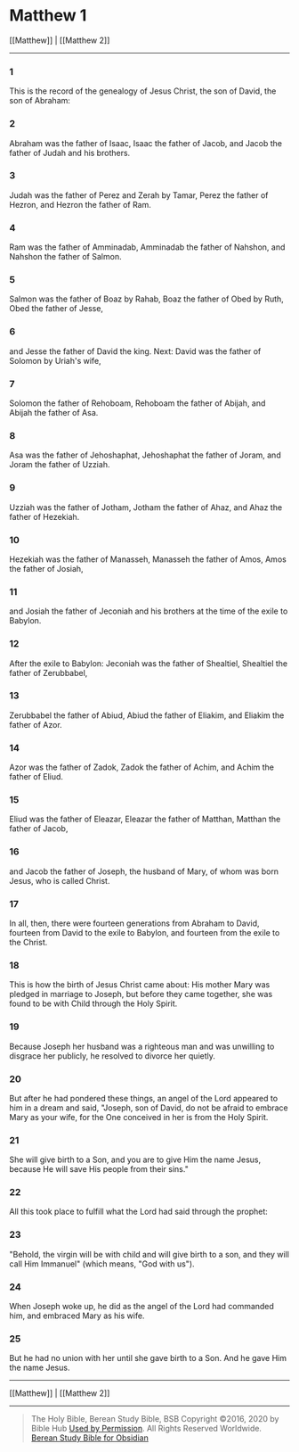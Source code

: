 # Matthew 1

[[Matthew]] | [[Matthew 2]]

---

### 1
This is the record of the genealogy of Jesus Christ, the son of David, the son of Abraham:

### 2
Abraham was the father of Isaac, Isaac the father of Jacob, and Jacob the father of Judah and his brothers.

### 3
Judah was the father of Perez and Zerah by Tamar, Perez the father of Hezron, and Hezron the father of Ram.

### 4
Ram was the father of Amminadab, Amminadab the father of Nahshon, and Nahshon the father of Salmon.

### 5
Salmon was the father of Boaz by Rahab, Boaz the father of Obed by Ruth, Obed the father of Jesse,

### 6
and Jesse the father of David the king. Next: David was the father of Solomon by Uriah's wife,

### 7
Solomon the father of Rehoboam, Rehoboam the father of Abijah, and Abijah the father of Asa.

### 8
Asa was the father of Jehoshaphat, Jehoshaphat the father of Joram, and Joram the father of Uzziah.

### 9
Uzziah was the father of Jotham, Jotham the father of Ahaz, and Ahaz the father of Hezekiah.

### 10
Hezekiah was the father of Manasseh, Manasseh the father of Amos, Amos the father of Josiah,

### 11
and Josiah the father of Jeconiah and his brothers at the time of the exile to Babylon.

### 12
After the exile to Babylon: Jeconiah was the father of Shealtiel, Shealtiel the father of Zerubbabel,

### 13
Zerubbabel the father of Abiud, Abiud the father of Eliakim, and Eliakim the father of Azor.

### 14
Azor was the father of Zadok, Zadok the father of Achim, and Achim the father of Eliud.

### 15
Eliud was the father of Eleazar, Eleazar the father of Matthan, Matthan the father of Jacob,

### 16
and Jacob the father of Joseph, the husband of Mary, of whom was born Jesus, who is called Christ.

### 17
In all, then, there were fourteen generations from Abraham to David, fourteen from David to the exile to Babylon, and fourteen from the exile to the Christ.

### 18
This is how the birth of Jesus Christ came about: His mother Mary was pledged in marriage to Joseph, but before they came together, she was found to be with Child through the Holy Spirit.

### 19
Because Joseph her husband was a righteous man and was unwilling to disgrace her publicly, he resolved to divorce her quietly.

### 20
But after he had pondered these things, an angel of the Lord appeared to him in a dream and said, "Joseph, son of David, do not be afraid to embrace Mary as your wife, for the One conceived in her is from the Holy Spirit.

### 21
She will give birth to a Son, and you are to give Him the name Jesus, because He will save His people from their sins."

### 22
All this took place to fulfill what the Lord had said through the prophet:

### 23
"Behold, the virgin will be with child and will give birth to a son, and they will call Him Immanuel" (which means, "God with us").

### 24
When Joseph woke up, he did as the angel of the Lord had commanded him, and embraced Mary as his wife.

### 25
But he had no union with her until she gave birth to a Son. And he gave Him the name Jesus.

---

[[Matthew]] | [[Matthew 2]]

---

> The Holy Bible, Berean Study Bible, BSB
> Copyright &copy;2016, 2020 by Bible Hub
> [Used by Permission](https://berean.bible/terms.htm). All Rights Reserved Worldwide.
> [Berean Study Bible for Obsidian](https://github.com/gapmiss/berean-study-bible-for-obsidian)</small>

